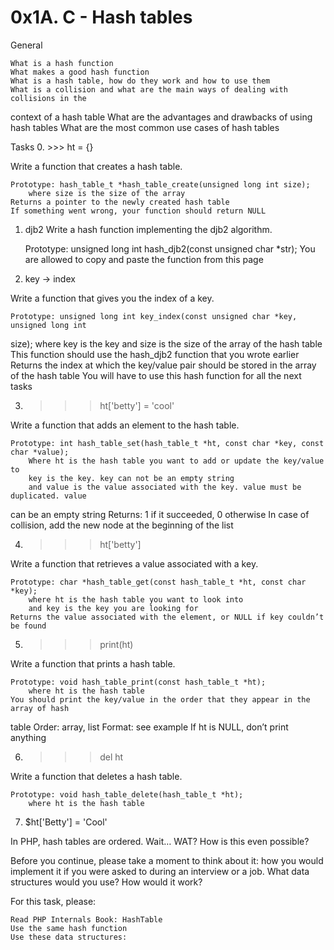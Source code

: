 0x1A. C - Hash tables
=====================

General

    What is a hash function
    What makes a good hash function
    What is a hash table, how do they work and how to use them
    What is a collision and what are the main ways of dealing with collisions in the 
context of a hash table
    What are the advantages and drawbacks of using hash tables
    What are the most common use cases of hash tables



Tasks
0. >>> ht = {}

Write a function that creates a hash table.

    Prototype: hash_table_t *hash_table_create(unsigned long int size);
        where size is the size of the array
    Returns a pointer to the newly created hash table
    If something went wrong, your function should return NULL



1. djb2 
Write a hash function implementing the djb2 algorithm.

    Prototype: unsigned long int hash_djb2(const unsigned char *str);
    You are allowed to copy and paste the function from this page





2. key -> index

Write a function that gives you the index of a key.

    Prototype: unsigned long int key_index(const unsigned char *key, unsigned long int 
size);
        where key is the key
        and size is the size of the array of the hash table
    This function should use the hash_djb2 function that you wrote earlier
    Returns the index at which the key/value pair should be stored in the array of the 
hash table
    You will have to use this hash function for all the next tasks





3. >>> ht['betty'] = 'cool'

Write a function that adds an element to the hash table.

    Prototype: int hash_table_set(hash_table_t *ht, const char *key, const char *value);
        Where ht is the hash table you want to add or update the key/value to
        key is the key. key can not be an empty string
        and value is the value associated with the key. value must be duplicated. value 
can be an empty string
    Returns: 1 if it succeeded, 0 otherwise
    In case of collision, add the new node at the beginning of the list





4. >>> ht['betty']

Write a function that retrieves a value associated with a key.

    Prototype: char *hash_table_get(const hash_table_t *ht, const char *key);
        where ht is the hash table you want to look into
        and key is the key you are looking for
    Returns the value associated with the element, or NULL if key couldn’t be found





5. >>> print(ht)

Write a function that prints a hash table.

    Prototype: void hash_table_print(const hash_table_t *ht);
        where ht is the hash table
    You should print the key/value in the order that they appear in the array of hash 
table
        Order: array, list
    Format: see example
    If ht is NULL, don’t print anything





6. >>> del ht

Write a function that deletes a hash table.

    Prototype: void hash_table_delete(hash_table_t *ht);
        where ht is the hash table





7. $ht['Betty'] = 'Cool'

In PHP, hash tables are ordered. Wait… WAT? How is this even possible?


Before you continue, please take a moment to think about it: how you would implement it if you were asked to during an interview or a job. What data structures would you use? How would it work?

For this task, please:

    Read PHP Internals Book: HashTable
    Use the same hash function
    Use these data structures:


